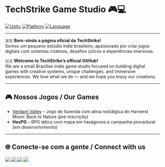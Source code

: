 # TechStrike Game Studio 🎮💻

[![Unity](https://img.shields.io/badge/Engine-Unity-000000?style=for-the-badge&logo=unity&logoColor=white)]()
[![Platform](https://img.shields.io/badge/Platform-PC%20%7C%20Android-blue?style=for-the-badge)]()
[![Language](https://img.shields.io/badge/Language-C%23-239120?style=for-the-badge&logo=c-sharp&logoColor=white)]()

---

🇧🇷 **Bem-vindo a página oficial da TechStrike!**  
Somos um pequeno estúdio indie brasileiro, apaixonado por criar jogos digitais com sistemas criativos, desafios únicos e experiências imersivas. 

🇺🇸 **Welcome to TechStrike’s official GitHub!**  
We are a small Brazilian indie game studio focused on building digital games with creative systems, unique challenges, and immersive experiences. We love what we do — and we hope you enjoy our creations.

---

## 🎮 Nossos Jogos / Our Games
- [Verdant Valley](https://play.google.com/store/apps/details?id=com.techstrikebrasil.verdantvalley) – Jogo de fazenda com alma nostálgica de Harverst Moon: Back to Nature *(pré-inscrição)*
- **HexPG** – RPG tático com mapa em hexágonos e campanha procedural *(em desenvolvimento)*

---
## 🌐 Conecte-se com a gente / Connect with us
<a href="https://tstrikebrasil.itch.io/">
  <img align="center" src="https://img.shields.io/badge/Itch.IO-ff6160?style=for-the-badge&logo=itchdotio&logoColor=white" />
</a>
<a href="https://www.youtube.com/@techstrikebrasil">
  <img align="center" src="https://img.shields.io/badge/Youtube-fdfdfd?style=for-the-badge&logo=youtube&logoColor=red" />
</a>
<a href="https://github.com/TechStrikeBrasil">
  <img align="center" src="https://img.shields.io/badge/PlayStore-fdfdfd?style=for-the-badge&logo=googleplay&logoColor=black" />
</a>
<a href="https://github.com/TechStrikeBrasil">
  <img align="center" src="https://img.shields.io/badge/Steam-125588?style=for-the-badge&logo=steam&logoColor=white" />
</a>
